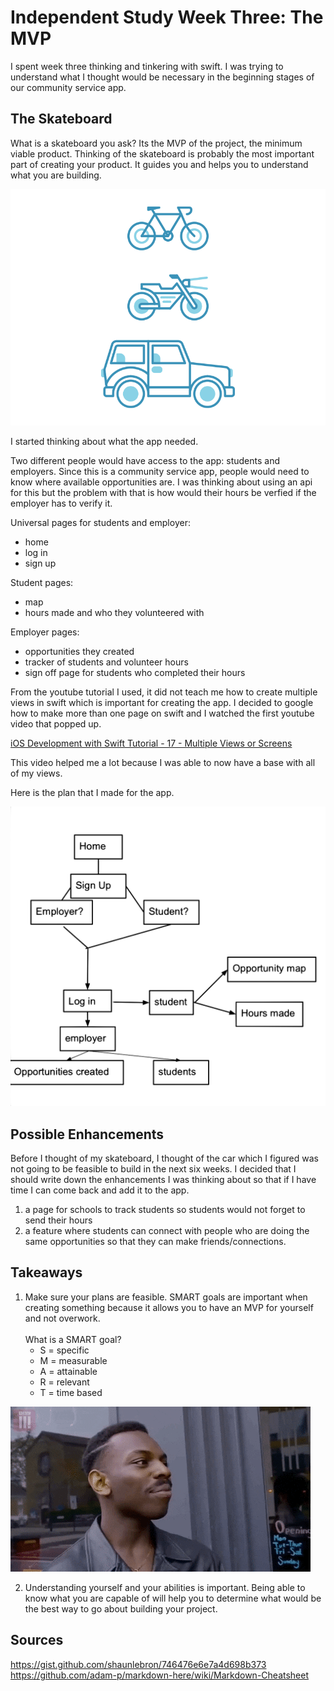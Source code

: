 # Independent Study Week Three: The MVP
I spent week three thinking and tinkering with swift. I was trying to understand what I thought would be necessary in the beginning stages of our community service app.
## The Skateboard
What is a skateboard you ask? Its the MVP of the project, the minimum viable product. Thinking of the skateboard is probably the most important part of creating your product. It guides you and helps you to understand what you are building.

![mvp](../images/newmvp.gif)

I started thinking about what the app needed.

Two different people would have access to the app: students and employers. Since this is a community service app, people would need to know where available opportunities are. I was thinking about using an api for this but the problem with that is how would their hours be verfied if the employer has to verify it.

Universal pages for students and employer:
* home
* log in
* sign up

Student pages:
* map
* hours made and who they volunteered with

Employer pages:
* opportunities they created
* tracker of students and volunteer hours
* sign off page for students who completed their hours

From the youtube tutorial I used, it did not teach me how to create multiple views in swift which is important for creating the app. I decided to google how to make more than one page on swift and I watched the first youtube video that popped up.

[iOS Development with Swift Tutorial - 17 - Multiple Views or Screens](https://www.youtube.com/watch?v=B9yV4YeEmNA)

This video helped me a lot because I was able to now have a base with all of my views.

Here is the plan that I made for the app.

![app planning google drawing](../images/ccapp-planning.png)

## Possible Enhancements
Before I thought of my skateboard, I thought of the car which I figured was not going to be feasible to build in the next six weeks. I decided that I should write down the enhancements I was thinking about so that if I have time I can come back and add it to the app.

1. a page for schools to track students so students would not forget to send their hours
2. a feature where students can connect with people who are doing the same opportunities so that they can make friends/connections.

## Takeaways
1. Make sure your plans are feasible. SMART goals are important when creating something because it allows you to have an MVP for yourself and not overwork.<br/><br/>
What is a SMART goal?
    * S = specific
    * M = measurable
    * A = attainable
    * R = relevant
    * T = time based

![smart gif](../images/smart.gif)

2. Understanding yourself and your abilities is important. Being able to know what you are capable of will help you to determine what would be the best way to go about building your project.

## Sources
https://gist.github.com/shaunlebron/746476e6e7a4d698b373
https://github.com/adam-p/markdown-here/wiki/Markdown-Cheatsheet
